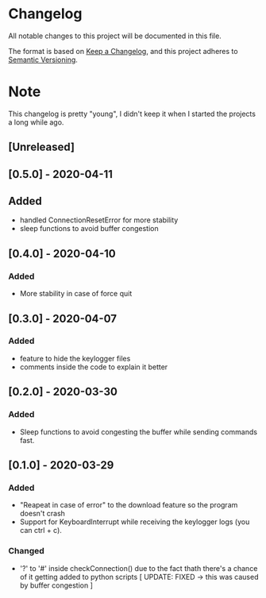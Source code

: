 # Changelog
All notable changes to this project will be documented in this file.

The format is based on [Keep a Changelog](https://keepachangelog.com/en/1.0.0/),
and this project adheres to [Semantic Versioning](https://semver.org/spec/v2.0.0.html).

# Note
This changelog is pretty "young", I didn't keep it when I started the projects a long while ago.

## [Unreleased]
## [0.5.0] - 2020-04-11
## Added
- handled ConnectionResetError for more stability
- sleep functions to avoid buffer congestion

## [0.4.0] - 2020-04-10
### Added
- More stability in case of force quit

## [0.3.0] - 2020-04-07
### Added
- feature to hide the keylogger files
- comments inside the code to explain it better

## [0.2.0] - 2020-03-30
### Added 
- Sleep functions to avoid congesting the buffer while sending commands fast.

## [0.1.0] - 2020-03-29
### Added
- "Reapeat in case of error" to the download feature so the program doesn't crash
- Support for KeyboardInterrupt while receiving the keylogger logs (you can ctrl + c).
### Changed
- '?' to '#' inside checkConnection() due to the fact thath there's a chance of it getting added to python scripts [ UPDATE: FIXED  -> this was caused by buffer congestion ]
